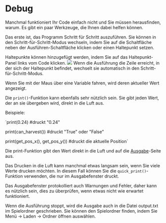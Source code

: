 # Debug
Manchmal funktioniert Ihr Code einfach nicht und Sie müssen herausfinden, warum. Es gibt ein paar Werkzeuge, die Ihnen dabei helfen können.

Das erste ist, das Programm Schritt für Schritt auszuführen.
Sie können in den Schritt-für-Schritt-Modus wechseln, indem Sie auf die Schaltfläche neben der Ausführen-Schaltfläche klicken oder einen Haltepunkt setzen.

Haltepunkte können hinzugefügt werden, indem Sie auf das Haltepunkt-Panel links vom Code klicken.
![](Breakpoints227)
Wenn die Ausführung die Zeile erreicht, in der sich der Haltepunkt befindet, wechselt sie automatisch in den Schritt-für-Schritt-Modus.

Wenn Sie mit der Maus über eine Variable fahren, wird deren aktueller Wert angezeigt.

Die `print()`-Funktion kann ebenfalls sehr nützlich sein. Sie gibt jeden Wert, der an sie übergeben wird, direkt in die Luft aus.

Beispiele:

`print(0.24) #druckt "0.24"

print(can_harvest()) #druckt "True" oder "False"

print(get_pos_x(), get_pos_y()) #druckt die aktuelle Position`

Die print-Funktion gibt den Wert direkt in die Luft und auf die [Ausgabe](docs/output.md)-Seite aus.

Das Drucken in die Luft kann manchmal etwas langsam sein, wenn Sie viele Werte drucken möchten.
In diesem Fall können Sie die `quick_print()`-Funktion verwenden, die nur im Ausgabefenster druckt.

Das Ausgabefenster protokolliert auch Warnungen und Fehler, daher kann es nützlich sein, dies zu überprüfen, wenn etwas nicht wie erwartet funktioniert.

Wenn die Ausführung stoppt, wird die Ausgabe auch in die Datei output.txt im Spielordner geschrieben. Sie können den Spielordner finden, indem Sie Menü -> Laden -> Ordner öffnen auswählen.
